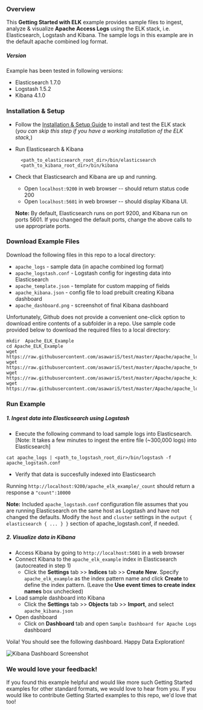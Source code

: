 ### Overview
This **Getting Started with ELK** example provides sample files to ingest, analyze & visualize **Apache Access Logs** using the ELK stack, i.e. Elasticsearch, Logstash and Kibana. The sample logs in this example are in the default apache combined log format.

##### Version
Example has been tested in following versions:
- Elasticsearch 1.7.0
- Logstash 1.5.2
- Kibana 4.1.0

### Installation & Setup
* Follow the [Installation & Setup Guide](https://github.com/asawariS/test/blob/master/Installation%20and%20Setup.md) to install and test the ELK stack (*you can skip this step if you have a working installation of the ELK stack,*)

* Run Elasticsearch & Kibana
  ```shell
    <path_to_elasticsearch_root_dir>/bin/elasticsearch
    <path_to_kibana_root_dir>/bin/kibana
    ```

* Check that Elasticsearch and Kibana are up and running.
  - Open `localhost:9200` in web browser -- should return status code 200
  - Open `localhost:5601` in web browser -- should display Kibana UI.

  **Note:** By default, Elasticsearch runs on port 9200, and Kibana run on ports 5601. If you changed the default ports, change   the above calls to use appropriate ports.

### Download Example Files

Download the following files in this repo to a local directory:
- `apache_logs` - sample data (in apache combined log format)
- `apache_logstash.conf` - Logstash config for ingesting data into Elasticsearch
- `apache_template.json` - template for custom mapping of fields
- `apache_kibana.json` - config file to load prebuilt creating Kibana dashboard
- `apache_dashboard.png` - screenshot of final Kibana dashboard  

Unfortunately, Github does not provide a convenient one-click option to download entire contents of a subfolder in a repo. Use sample code provided below to download the required files to a local directory:

```shell
mkdir  Apache_ELK_Example
cd Apache_ELK_Example
wget https://raw.githubusercontent.com/asawariS/test/master/Apache/apache_logstash.conf
wget https://raw.githubusercontent.com/asawariS/test/master/Apache/apache_template.json
wget https://raw.githubusercontent.com/asawariS/test/master/Apache/apache_kibana.json
wget https://raw.githubusercontent.com/asawariS/test/master/Apache/apache_logs
```

### Run Example
##### 1. Ingest data into Elasticsearch using Logstash
* Execute the following command to load sample logs into Elasticsearch. [Note: It takes a few minutes to ingest the entire file (~300,000 logs) into Elasticsearch]

```shell
cat apache_logs | <path_to_logstash_root_dir>/bin/logstash -f apache_logstash.conf
```

 * Verify that data is succesfully indexed into Elasticsearch

  Running `http://localhost:9200/apache_elk_example/_count` should return a response a `"count":10000`

 **Note:** Included `apache_logstash.conf` configuration file assumes that you are running Elasticsearch on the same host as Logstash and have not changed the defaults. Modify the `host` and `cluster` settings in the `output { elasticsearch { ... } }`   section of apache_logstash.conf, if needed.

##### 2. Visualize data in Kibana

* Access Kibana by going to `http://localhost:5601` in a web browser
* Connect Kibana to the `apache_elk_example` index in Elasticsearch (autocreated in step 1)
    * Click the **Settings** tab >> **Indices** tab >> **Create New**. Specify `apache_elk_example` as the index pattern name and click **Create** to define the index pattern. (Leave the **Use event times to create index names** box unchecked)
* Load sample dashboard into Kibana
    * Click the **Settings** tab >> **Objects** tab >> **Import**, and select `apache_kibana.json`
* Open dashboard
    * Click on **Dashboard** tab and open `Sample Dashboard for Apache Logs` dashboard

Voila! You should see the following dashboard. Happy Data Exploration!

![Kibana Dashboard Screenshot](https://github.com/asawariS/test/blob/master/Apache/apache_dashboard.png)

### We would love your feedback!
If you found this example helpful and would like more such Getting Started examples for other standard formats, we would love to hear from you. If you would like to contribute Getting Started examples to this repo, we'd love that too!
